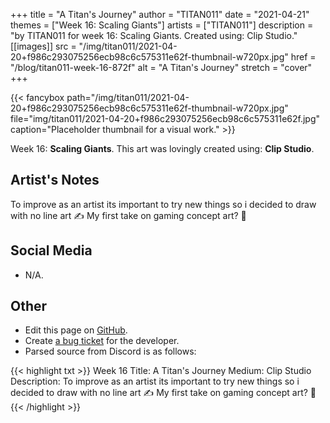 +++
title =       "A Titan's Journey"
author =      "TITAN011"
date =        "2021-04-21"
themes =      ["Week 16: Scaling Giants"]
artists =     ["TITAN011"]
description = "by TITAN011 for week 16: Scaling Giants. Created using: Clip Studio."
[[images]]
              src = "/img/titan011/2021-04-20+f986c293075256ecb98c6c575311e62f-thumbnail-w720px.jpg"
              href = "/blog/titan011-week-16-872f"
              alt = "A Titan's Journey"
              stretch = "cover"
+++


{{< fancybox path="/img/titan011/2021-04-20+f986c293075256ecb98c6c575311e62f-thumbnail-w720px.jpg" file="img/titan011/2021-04-20+f986c293075256ecb98c6c575311e62f.jpg" caption="Placeholder thumbnail for a visual work." >}}


Week 16: **Scaling Giants**. This art was lovingly created using: **Clip Studio**.

## Artist's Notes

To improve as an artist its important to try new things so i decided to draw with no line art ✍️ My first take on gaming concept art? 🤔

## Social Media

- N/A.

## Other

- Edit this page on [GitHub](https://github.com/teaminkling/web-refresh/edit/main/content/blog/titan011-week-16-872f.md).
- Create [a bug ticket](https://github.com/teaminkling/web-refresh/issues/new?assignees=&labels=bug&template=problem-report.md&title=) for the developer.
- Parsed source from Discord is as follows:

{{< highlight txt >}}
Week 16
Title: A Titan's Journey 
Medium: Clip Studio
Description: To improve as an artist its important to try new things so i decided to draw with no line art ✍️ My first take on gaming concept art? 🤔
{{< /highlight >}}